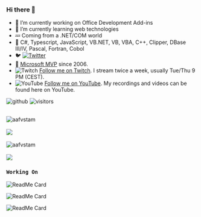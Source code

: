 ### Hi there 👋

- 🔭 I’m currently working on Office Development Add-ins
- 🌱 I’m currently learning web technologies
- 💤 Coming from a .NET/COM world
- 💬 C#, Typescript, JavaScript, <span>VB.NET</span>, VB, VBA, C++, Clipper, DBase III/IV, Pascal, Fortran, Cobol
- 🐦 [![Twitter](https://img.shields.io/twitter/follow/aafvstam?label=Follow%20%40aafvstam&style=social)](https://twitter.com/aafvstam)
- 🥇 [Microsoft MVP](https://mvp.microsoft.com/en-us/PublicProfile/33535?fullName=Maarten%20van%20Stam) since 2006.
- ![Twitch](https://cdn.emojidex.com/emoji/mdpi/Twitch.png "Twitch") [Follow me on Twitch](https://twitch.tv/softasinsoftware). I stream twice a week, usually Tue/Thu 9 PM (CEST).
- ![YouTube](https://cdn.emojidex.com/emoji/mdpi/YouTube.png "YouTube") [Follow me on YouTube](https://www.youtube.com/c/SoftAsInSoftware?sub_confirmation=1). My recordings and videos can be found here on YouTube.

![github](https://img.shields.io/github/followers/aafvstam?style=plastic)
![visitors](https://visitor-badge.glitch.me/badge?page_id=aafvstam.visitor-badge)

<br />
<div>
  <img align="center" src="https://github-readme-stats.vercel.app/api?username=aafvstam&show_icons=true&theme=dark" alt="aafvstam"/>
<div/>
<br />
<div>
  <img align="center" src="https://github-readme-streak-stats.herokuapp.com/?user=aafvstam&theme=dark" />
<div/>
<br />
<div>
  <img align="center" src="https://github-readme-stats.vercel.app/api/top-langs/?username=aafvstam&layout=compact&hide=html&theme=dark" alt="aafvstam" />
<div/>
<br />
<div>
  <img align="center" src="https://github-readme-stats.vercel.app/api/pin/?username=aafvstam&repo=PnP-OfficeAddins&theme=dark" />
</div>  

### `Working On`

![ReadMe Card](https://github-readme-stats.vercel.app/api/pin/?username=OfficeDev&repo=PnP-OfficeAddins&theme=dark) 
  
![ReadMe Card](https://github-readme-stats.vercel.app/api/pin/?username=aafvstam&repo=BlazorAddIn&theme=dark)    

![ReadMe Card](https://github-readme-stats.vercel.app/api/pin/?username=aafvstam&repo=softasinsoftware.com&theme=dark)    
